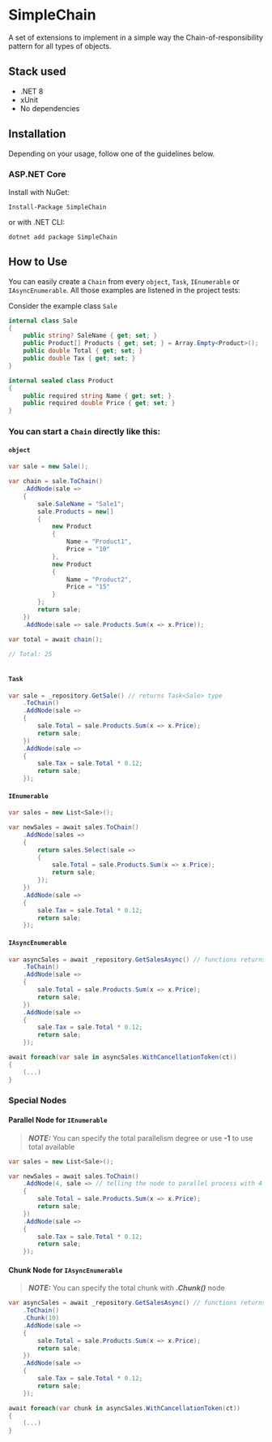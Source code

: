 # SimpleChain

A set of extensions to implement in a simple way the Chain-of-responsibility pattern for all types of objects.

## Stack used

- .NET 8
- xUnit
- No dependencies

## Installation

Depending on your usage, follow one of the guidelines below.

### ASP.NET Core

Install with NuGet:

```
Install-Package SimpleChain
```

or with .NET CLI:

```
dotnet add package SimpleChain
```

## How to Use

You can easily create a `Chain` from every `object`, `Task`, `IEnumerable` or `IAsyncEnumerable`. All those examples are listened in the project tests:

Consider the example class `Sale`
```c#
internal class Sale
{
    public string? SaleName { get; set; }
    public Product[] Products { get; set; } = Array.Empty<Product>();
    public double Total { get; set; }
    public double Tax { get; set; }
}

internal sealed class Product
{
    public required string Name { get; set; }
    public required double Price { get; set; }
}
```

### You can start a `Chain` directly like this:

#### `object`
```c#
var sale = new Sale();

var chain = sale.ToChain()
    .AddNode(sale => 
    {
        sale.SaleName = "Sale1";
        sale.Products = new[] 
        {
            new Product
            {
                Name = "Product1",
                Price = "10"
            },
            new Product
            {
                Name = "Product2",
                Price = "15"
            }
        };
        return sale;
    })
    .AddNode(sale => sale.Products.Sum(x => x.Price));

var total = await chain();

// Total: 25
    
```

#### `Task`
```c#
var sale = _repository.GetSale() // returns Task<Sale> type
    .ToChain()
    .AddNode(sale =>
    {
        sale.Total = sale.Products.Sum(x => x.Price);
        return sale;
    })
    .AddNode(sale =>
    {
        sale.Tax = sale.Total * 0.12;
        return sale;
    });
```

#### `IEnumerable`
```c#
var sales = new List<Sale>();

var newSales = await sales.ToChain()
    .AddNode(sales =>
    {
        return sales.Select(sale =>
        {
            sale.Total = sale.Products.Sum(x => x.Price);
            return sale;
        });
    })
    .AddNode(sale =>
    {
        sale.Tax = sale.Total * 0.12;
        return sale;
    });
```

#### `IAsyncEnumerable`
```c#
var asyncSales = await _repository.GetSalesAsync() // functions returns IAsyncEnumerable<Sale>
    .ToChain()
    .AddNode(sale =>
    {
        sale.Total = sale.Products.Sum(x => x.Price);
        return sale;
    })
    .AddNode(sale =>
    {
        sale.Tax = sale.Total * 0.12;
        return sale;
    });

await foreach(var sale in asyncSales.WithCancellationToken(ct))
{
    (...)
}
```

### Special Nodes
#### Parallel Node for `IEnumerable`

> **_NOTE:_**  You can specify the total parallelism degree or use **-1** to use total available

```c#
var sales = new List<Sale>();

var newSales = await sales.ToChain()
    .AddNode(4, sale => // telling the node to parallel process with 4 max degree
    {
        sale.Total = sale.Products.Sum(x => x.Price);
        return sale;
    })
    .AddNode(sale =>
    {
        sale.Tax = sale.Total * 0.12;
        return sale;
    });
```

#### Chunk Node for `IAsyncEnumerable`

> **_NOTE:_**  You can specify the total chunk with _**.Chunk()**_ node
```c#
var asyncSales = await _repository.GetSalesAsync() // functions returns IAsyncEnumerable<Sale>
    .ToChain()
    .Chunk(10)
    .AddNode(sale =>
    {
        sale.Total = sale.Products.Sum(x => x.Price);
        return sale;
    })
    .AddNode(sale =>
    {
        sale.Tax = sale.Total * 0.12;
        return sale;
    });

await foreach(var chunk in asyncSales.WithCancellationToken(ct))
{
    (...)
}
```